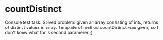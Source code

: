 # countDistinct
Console test task. Solved problem: given an array consisting of ints, returns of distinct values in array.
Template of method countDistinct was given, so I don't konw what for is second paramerer ;)
